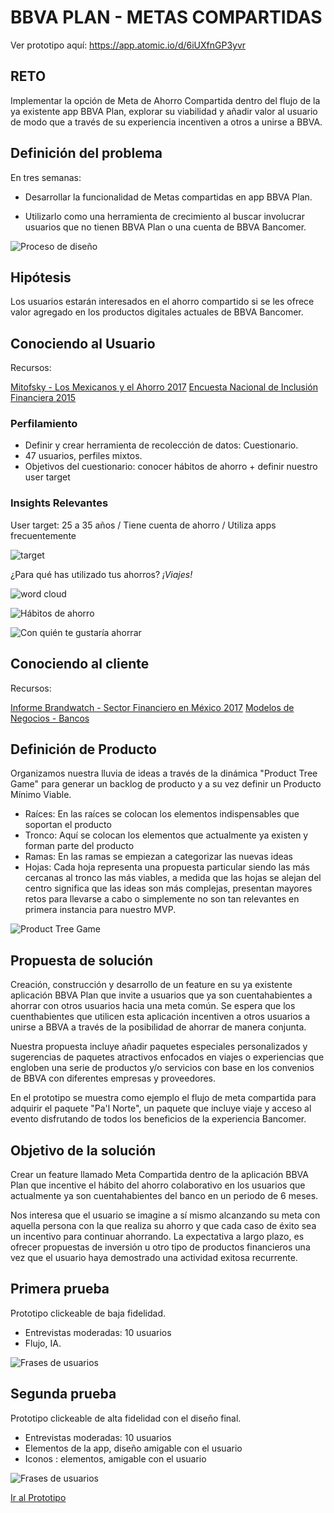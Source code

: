 # BBVA PLAN - METAS COMPARTIDAS
 Ver prototipo aquí: https://app.atomic.io/d/6iUXfnGP3yvr

## RETO

Implementar la opción de Meta de Ahorro Compartida dentro del flujo de la ya existente app BBVA Plan, explorar su viabilidad y añadir valor al usuario de modo que a través de su experiencia incentiven a otros a unirse a BBVA. 

## Definición del problema

En tres semanas:

* Desarrollar la funcionalidad de Metas compartidas en app BBVA Plan. 

* Utilizarlo como una herramienta de crecimiento al buscar involucrar usuarios que no tienen BBVA Plan o una cuenta de BBVA Bancomer.

![Proceso de diseño](./assets/images/proceso-de-diseno-bbva.png)

## Hipótesis

Los usuarios estarán interesados en el ahorro compartido si se les ofrece valor agregado en los productos digitales actuales de BBVA Bancomer.

## Conociendo al Usuario

Recursos:

[Mitofsky - Los Mexicanos y el Ahorro 2017](http://consulta.mx/index.php/estudios-e-investigaciones/mexico-opina/item/954-los-mexicanos-y-el-ahorro)
[Encuesta Nacional de Inclusión Financiera 2015](http://www.cnbv.gob.mx/Inclusi%C3%B3n/Paginas/Encuestas.aspx)


### Perfilamiento

* Definir y crear herramienta de recolección de datos: Cuestionario.
* 47 usuarios, perfiles mixtos.
* Objetivos del cuestionario: conocer hábitos de ahorro + definir nuestro user target

### Insights Relevantes

User target:
25 a 35 años / Tiene cuenta de ahorro / Utiliza apps frecuentemente

![target](./assets/images/hombrestarget-ANIMATION.gif)

¿Para qué has utilizado tus ahorros?
*¡Viajes!*

![word cloud](./assets/images/wordcloud.png)

![Hábitos de ahorro](./assets/images/viajesh11-ANIMATION.gif)

![Con quién te gustaría ahorrar](./assets/images/quien1-ANIMATION.gif)

## Conociendo al cliente

Recursos:

[Informe Brandwatch - Sector Financiero en México 2017](https://www.brandwatch.com/es/reports/informe-brandwatch-sector-financiero-en-mexico/)
[Modelos de Negocios - Bancos](./assets/resources/modelos_de_negocio_bancos.pdf)


## Definición de Producto

Organizamos nuestra lluvia de ideas a través de la dinámica "Product Tree Game" para generar un backlog de producto y a su vez definir un Producto Mínimo Viable.

* Raíces: En las raíces se colocan los elementos indispensables que soportan el producto
* Tronco: Aquí se colocan los elementos que actualmente ya existen y forman parte del producto
* Ramas: En las ramas se empiezan a categorizar las nuevas ideas
* Hojas: Cada hoja representa una propuesta particular siendo las más cercanas al tronco las más viables, a medida que las hojas se alejan del centro significa que las ideas son más complejas, presentan mayores retos para llevarse a cabo o simplemente no son tan relevantes en primera instancia para nuestro MVP. 

![Product Tree Game](./assets/images/IMG-20180403-WA0009.jpg)


## Propuesta de solución

Creación, construcción y desarrollo de un feature en su ya existente aplicación BBVA Plan que invite a usuarios que ya son cuentahabientes a ahorrar con otros usuarios hacia una meta común. Se espera que los cuenthabientes que utilicen esta aplicación incentiven a otros usuarios a unirse a BBVA  a través de la posibilidad de ahorrar de manera conjunta.

Nuestra propuesta incluye añadir paquetes especiales personalizados y sugerencias de paquetes atractivos enfocados en viajes o experiencias que engloben una serie de productos y/o servicios con base en los convenios de BBVA con diferentes empresas y proveedores. 

En el prototipo se muestra como ejemplo el flujo de meta compartida para adquirir el paquete "Pa'l Norte", un paquete que incluye viaje y acceso al evento disfrutando de todos los beneficios de la experiencia Bancomer. 


## Objetivo de la solución

Crear un feature llamado Meta Compartida dentro de la aplicación BBVA Plan que incentive el hábito del ahorro colaborativo en los usuarios que actualmente ya son cuentahabientes del banco en un periodo de 6 meses.

Nos interesa que el usuario se imagine a sí mismo alcanzando su meta con aquella persona con la que realiza su ahorro y que cada caso de éxito sea un incentivo para continuar ahorrando. La expectativa a largo plazo, es ofrecer propuestas de inversión u otro tipo de productos financieros una vez que el usuario haya demostrado una actividad exitosa recurrente.

## Primera prueba

Prototipo clickeable de baja fidelidad.

* Entrevistas moderadas: 10 usuarios
* Flujo, IA.

![Frases de usuarios](./assets/images/quotes-2.png)

## Segunda prueba

Prototipo clickeable de alta fidelidad con el diseño final.

* Entrevistas moderadas: 10 usuarios
* Elementos de la app, diseño amigable con el usuario
* Iconos : elementos, amigable con el usuario

![Frases de usuarios](./assets/images/quotes-1.png)

[Ir al Prototipo](https://app.atomic.io/d/6iUXfnGP3yvr)




